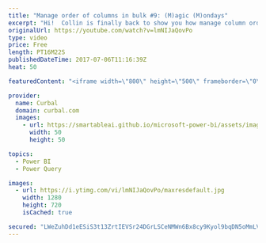 ```yaml
---
title: "Manage order of columns in bulk #9: (M)agic (M)ondays"
excerpt: "Hi!  Collin is finally back to show you how manage column orders in bulk using excel. The same can be done in Power BI of course.  Link to power bi file: http://gofile.me/2kEOD/VJsKCxreP  Any comments or questions, let us know in the comments box!   Looking for a download file? Go to our Download Center:"
originalUrl: https://youtube.com/watch?v=lmNIJaQovPo
type: video
price: Free
length: PT16M22S
publishedDateTime: 2017-07-06T11:16:39Z
heat: 50

featuredContent: "<iframe width=\"800\" height=\"500\" frameborder=\"0\" src=\"https://www.youtube.com/embed/lmNIJaQovPo\" allow=\"accelerometer; autoplay; encrypted-media; gyroscope; picture-in-picture\" allowfullscreen></iframe>"

provider:
  name: Curbal
  domain: curbal.com
  images:
    - url: https://smartableai.github.io/microsoft-power-bi/assets/images/organizations/curbal.com-50x50.jpg
      width: 50
      height: 50

topics:
  - Power BI
  - Power Query

images:
  - url: https://i.ytimg.com/vi/lmNIJaQovPo/maxresdefault.jpg
    width: 1280
    height: 720
    isCached: true

secured: "LWeZuhDd1eESiS3t13ZrtIEVSr24DGrLSCeNMWn6Bx8cy9Kyol9bqDN5oMmLVxQ9zIyF2xdiFKAkCvpjhBtJajQ+kdhi0npV31PmthK68uXHDicY3LTagiBGChWKzxsvFMgnpCgNoBGkCIzRfs4Jl+JBps/w9kRpDfdCKtHL2QnK4t1p5JiiS9mKF6nEbtCRILcZUlafcb/85uNVBNU5CNmcJOr1NwFJwqj3nwQZ8snW5eGikEaskVf0l5w7zV2w5YZ6O+BaYZstI01GjepyciiJGsIhgbbfV+lI3Bx1in1jYGNZNDlZdPfm/WTHkIxzIFR3ROTh/xQ4770puDScxuV4eoVLq7ukOwEm5jbNToN006nGPka4ABYbzy8IVbvIBDiFdMQ0ilrXD1hOhQBD9qHp+QAw/O5x06dRA3G6mBA=;kNfZLRF/8rFiViq9qikIiw=="
---
```


